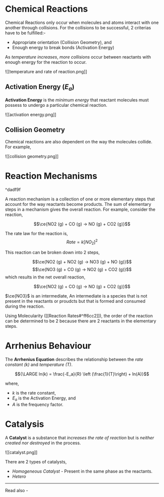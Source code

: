 # Chemical Reactions

Chemical Reactions only occur when molecules and atoms interact with one another through collisions. For the collisions to be successful, 2 criterias have to be fulfilled:-
- Appropriate orientation (Collision Geometry), and
- Enough energy to break bonds (Activation Energy)

As *temperature increases*, *more collisions* occur between reactants with enough energy for the reaction to occur.


![[temperature and rate of reaction.png]]


## Activation Energy (${E_a}$)

**Activation Energy** is the *minimum energy* that reactant molecules must possess to undergo a particular chemical reaction.

![[activation energy.png]]

## Collision Geometry

Chemical reactions are also dependent on the way the molecules collide. For example,

![[collision geometry.png]]


# Reaction Mechanisms

^dadf9f

A reaction mechanism is a collection of one or more elementary steps that account for the way reactants become products. The sum of elementary steps in a mechanism gives the overall reaction. For example, consider the reaction,

$$\ce{NO2 (g) + CO (g) -> NO (g) + CO2 (g)}$$


The rate law for the reaction is,
$${ Rate  = k[NO_2]^2}$$

This reaction can be broken down into 2 steps,

$$\ce{NO2 (g) + NO2 (g) -> NO3 (g) + NO (g)}$$
$$\ce{NO3 (g) + CO (g) -> NO2 (g) + CO2 (g)}$$
which results in the net overall reaction,

$$\ce{NO2 (g) + CO (g) -> NO (g) + CO2 (g)}$$

$\ce{NO3}$ is an intermediate, An intermediate is a species that is not present in the reactants or proudcts but that is formed and consumed during the reaction.


Using Molecularity ([[Reaction Rates#^ff6cc2]]), the order of the reaction can be determined to be 2 because there are 2 reactants in the elementary steps.



# Arrhenius Behaviour

The **Arrhenius Equation** describes the relationship between the *rate constant (k)* and *temperature (T)*.

$${\LARGE ln(k) = \frac{-E_a}{R} \left (\frac{1}{T}\right) + ln(A)}$$

where,
- *k* is the rate constant,
- ${E_a}$ is the Activation Energy, and
- *A* is the frequency factor.

# Catalysis

A **Catalyst** is a substance that *increases the rate of reaction* but is *neither created nor destroyed* in the process.

![[catalyst.png]]

There are 2 types of catalysts,
- *Homogeneous Catalyst* - Present in the same phase as the reactants.
- *Hetero*



---
Read also - 